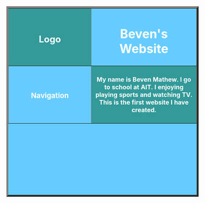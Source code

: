 <!doctype html>
<html>
<head>
<meta charset="utf-8">
<title>Beven's Website</title>
</head>

<body>

<table align="center" width="800" height="500" border="5" bgcolor="#66ccff">
<tbody>
<tr>
<td bgcolor="#339999" width="200" height="100" align="center"> <h2> <font color="#fff"> Logo </font> </h2></td>
<td align="center"> <h1> <font color="#fff"> Beven's Website </font> </h1> </td>
</tr>
<tr>
<td align="center"><h3><font color="#fff">Navigation</font></h3></td>
<td bgcolor="#339999"align="center"> <h4> <font color="#fff"> My name is Beven Mathew. I go to school at AIT. I enjoying playing sports and watching TV. This is the first website I have created. </font></h4></td>
</tr>
</tbody>
</table>


</body>
</html>

